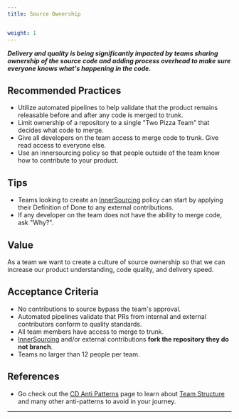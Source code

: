 ```yaml
---
title: Source Ownership


weight: 1
---
```


**_Delivery and quality is being significantly impacted by teams sharing
ownership of the source code and adding process overhead to make sure everyone knows
what's happening in the code._**

## Recommended Practices

- Utilize automated pipelines to help validate that the product remains releasable before and after any code is merged to trunk.
- Limit ownership of a repository to a single "Two Pizza Team" that decides what code to merge.
- Give all developers on the team access to merge code to trunk. Give read access to everyone else.
- Use an innersourcing policy so that people outside of the team know how to contribute to your product.

## Tips

- Teams looking to create an [InnerSourcing](https://innersourcecommons.org/) policy can start by applying their Definition of Done to any external contributions.
- If any developer on the team does not have the ability to merge code, ask "Why?".

## Value

As a team we want to create a culture of source ownership so that we can increase our product understanding, code quality, and delivery speed.

## Acceptance Criteria

- No contributions to source bypass the team's approval.
- Automated pipelines validate that PRs from internal and external contributors conform to quality standards.
- All team members have access to merge to trunk.
- [InnerSourcing](https://innersourcecommons.org/) and/or external contributions **fork the repository they do not branch**.
- Teams no larger than 12 people per team.

## References

- Go check out the [CD Anti Patterns](/docs/cd-anti-patterns)
  page to learn about [Team Structure](/docs/cd-anti-patterns#team-structure)
  and many other anti-patterns to avoid in your journey.

---
